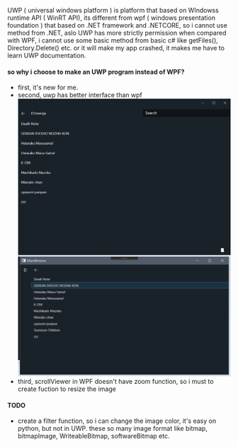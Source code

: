 UWP ( universal windows platform ) is platform that based on WIndowss runtime API ( WinRT API), its different from wpf ( windows presentation foundation ) that based on .NET framework and .NETCORE, so i cannot use method from .NET, aslo UWP has more strictly permission when compared with WPF, i cannot use some basic method from basic c# like getFiles(), Directory.Delete() etc. or it will make my app crashed, it makes me have to learn UWP documentation. 

#### so why i choose to make an UWP program instead of WPF?
- first, it's new for me.
- second, uwp has better interface than wpf
![UWP](https://github.com/LLuthfiY/SimpleMangaReaderUWP/blob/master/screenshot/main.png)
![WPF](https://github.com/LLuthfiY/SimpleMangaReaderUWP/blob/master/screenshot/WPF/Untitled.png)
- third, scrollViewer in WPF doesn't have zoom function, so i must to create fuction to resize the image 

#### TODO
- create a filter function, so i can change the image color, it's easy on python, but not in UWP. these so many image format like bitmap, bitmapImage, WriteableBitmap, softwareBitmap etc. 
